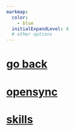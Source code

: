 ```yaml
---
markmap:
  color:
    - blue
  initialExpandLevel: 4
  # other options
---
```


# [go back](../index.html)
# [opensync](opensync/index.html)
# [skills](skills/index.html)
